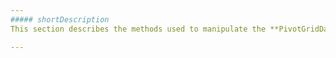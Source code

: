 ```yaml
---
##### shortDescription
This section describes the methods used to manipulate the **PivotGridDataSource** object.

---
```

